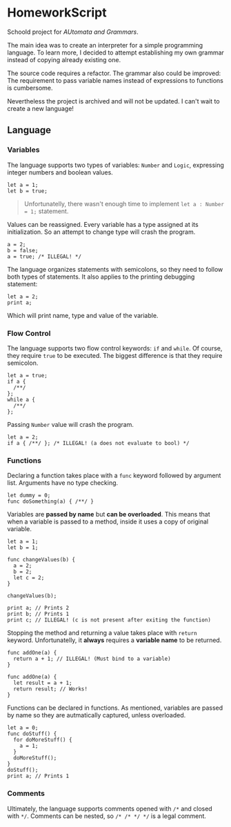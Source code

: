 # HomeworkScript

Schoold project for *AUtomata and Grammars*.

The main idea was to create an interpreter for a simple programming language. To learn more, I decided to attempt establishing my own grammar instead of copying already existing one.

The source code requires a refactor. The grammar also could be improved: The requirement to pass variable names instead of expressions to functions is cumbersome.

Nevertheless the project is archived and will not be updated. I can't wait to create a new language!

## Language

### Variables

The language supports two types of variables: `Number` and `Logic`, expressing integer numbers and boolean values.

```
let a = 1;
let b = true;
```

> Unfortunatelly, there wasn't enough time to implement `let a : Number = 1;` statement.

Values can be reassigned. Every variable has a type assigned at its initialization. So an attempt to change type will crash the program.

```
a = 2;
b = false;
a = true; /* ILLEGAL! */
```

The language organizes statements with semicolons, so they need to follow both types of statements. It also applies to the printing debugging statement:

```
let a = 2;
print a;
```

Which will print name, type and value of the variable.

### Flow Control

The language supports two flow control keywords: `if` and `while`. Of course, they require `true` to be executed. The biggest difference is that they require semicolon.

```
let a = true;
if a {
  /**/
};
while a {
  /**/
}; 
```

Passing `Number` value will crash the program.

```
let a = 2;
if a { /**/ }; /* ILLEGAL! (a does not evaluate to bool) */
```

### Functions

Declaring a function takes place with a `func` keyword followed by argument list. Arguments have no type checking.

```
let dummy = 0;
func doSomething(a) { /**/ }
```

Variables are **passed by name** but **can be overloaded**. This means that when a variable is passed to a method, inside it uses a copy of original variable.

```
let a = 1;
let b = 1;

func changeValues(b) {
  a = 2;
  b = 2;
  let c = 2;
}

changeValues(b);

print a; // Prints 2
print b; // Prints 1
print c; // ILLEGAL! (c is not present after exiting the function)
```

Stopping the method and returning a value takes place with `return` keyword. Unfortunatelly, it **always** requires a **variable name** to be returned.

```
func addOne(a) {
  return a + 1; // ILLEGAL! (Must bind to a variable)
}

func addOne(a) {
  let result = a + 1;
  return result; // Works!
}
```

Functions can be declared in functions. As mentioned, variables are passed by name so they are autmatically captured, unless overloaded.

```
let a = 0;
func doStuff() {
  for doMoreStuff() {
    a = 1;
  }
  doMoreStuff();
}
doStuff();
print a; // Prints 1
```

### Comments

Ultimately, the language supports comments opened with `/*` and closed with `*/`. Comments can be nested, so `/* /* */ */` is a legal comment.
